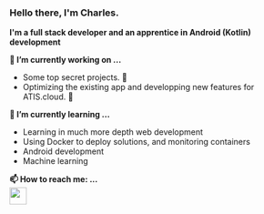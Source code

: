 ### Hello there, I'm Charles.

**I'm a full stack developer and an apprentice in Android (Kotlin) development**

**🔭 I’m currently working on ...**
- Some top secret projects. 👀
- Optimizing the existing app and developping new features for ATIS.cloud. 💪

**🌱 I’m currently learning ...**
- Learning in much more depth web development
- Using Docker to deploy solutions, and monitoring containers
- Android development
- Machine learning

**📫 How to reach me: ...**
<br>
<a href="https://www.linkedin.com/in/cbourtoire/"><img src="https://cdn-icons-png.flaticon.com/512/174/174857.png" height="30"/></a>

<!--
**lGabranth/lGabranth** is a ✨ _special_ ✨ repository because its `README.md` (this file) appears on your GitHub profile.

Here are some ideas to get you started:

- 🔭 I’m currently working on ...
- 🌱 I’m currently learning ...
- 👯 I’m looking to collaborate on ...
- 🤔 I’m looking for help with ...
- 💬 Ask me about ...
- 📫 How to reach me: ...
- 😄 Pronouns: ...
- ⚡ Fun fact: ...
-->
